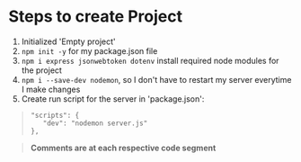 # Steps to create Project
1. Initialized 'Empty project'
2. `npm init -y` for my package.json file
3. `npm i express jsonwebtoken dotenv` install required node modules for the project
4. `npm i --save-dev nodemon`, so I don't have to restart my server everytime I make changes
5. Create run script for the server in 'package.json':
> ```
> "scripts": {
>    "dev": "nodemon server.js"
> },
> ```

> **Comments are at each respective code segment**
